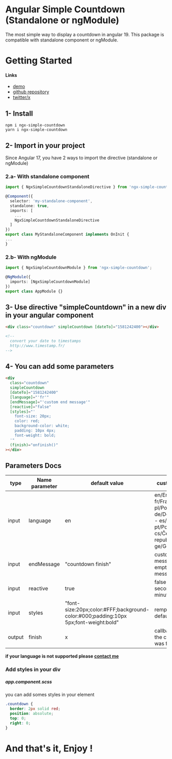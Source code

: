 # Angular Simple Countdown (Standalone or ngModule)

The most simple way to display a countdown in angular 19. This package is compatible with standalone component or ngModule.

# Getting Started

#### Links

- [demo](https://ngx-simple.maximejacquet.fr/countdown)
- [github repository](https://github.com/maxime1jacquet/ngx-simple-countdown)
- [twitter/x](https://twitter.com/maxime1jacquet)

## 1- Install

```
npm i ngx-simple-countdown
yarn i ngx-simple-countdown
```

## 2- Import in your project

Since Angular 17, you have 2 ways to import the directive (standalone or ngModule)

### 2.a- With standalone component

```ts
import { NgxSimpleCountdownStandaloneDirective } from 'ngx-simple-countdown';

@Component({
  selector: 'my-standalone-component',
  standalone: true,
  imports: [
    ...
    NgxSimpleCountdownStandaloneDirective
  ]
})
export class MyStandaloneComponent implements OnInit {
...
}
```

### 2.b- With ngModule

```ts
import { NgxSimpleCountdownModule } from 'ngx-simple-countdown';

@NgModule({
  imports: [NgxSimpleCountdownModule]
})
export class AppModule {}
```

## 3- Use directive "simpleCountdown" in a new div in your angular component

```html
<div class="countdown" simpleCountdown [dateTo]="1581242400"></div>

<!-- 
  convert your date to timestamps
  http://www.timestamp.fr/ 
-->
```

## 4- You can add some parameters

```html
<div
  class="countdown"
  simpleCountdown
  [dateTo]="1581242400"
  [language]="'fr'"
  [endMessage]="'custom end message'"
  [reactive]="false"
  [styles]="'
    font-size: 20px;
    color: red;
    background-color: white;
    padding: 10px 4px;
    font-weight: bold;
  '"
  (finish)="onfinish()"
></div>
```

## Parameters Docs

| type   | Name parameter | default value                                                                       | custom value                                                                                                       |
| ------ | -------------- | ----------------------------------------------------------------------------------- | ------------------------------------------------------------------------------------------------------------------ |
| input  | language       | en                                                                                  | en/English - fr/Francais - pl/Polski - de/Deutschland - es/España - pt/Portugal - cs/Česká republika - ge/Georgian |
| input  | endMessage     | "countdown finish"                                                                  | custom the end message (or empty message)                                                                          |
| input  | reactive       | true                                                                                | false (remove seconds and minutes)                                                                                 |
| input  | styles         | "font-size:20px;color:#FFF;background-color:#000;padding:10px 5px;font-weight:bold" | remplace my default                                                                                                |
| output | finish         | x                                                                                   | callback when the countdown was finish                                                                             |

**if your language is not supported please [contact me](https://twitter.com/maxime1jacquet)**

### Add styles in your div

##### app.component.scss

you can add somes styles in your element

```css
.countdown {
  border: 2px solid red;
  position: absolute;
  top: 0;
  right: 0;
}
```

# And that's it, Enjoy !
